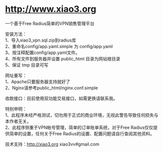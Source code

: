 http://www.xiao3.org
========

一个基于Free Radius简单的VPN销售管理平台

安装方法：<br />
1、导入xiao3_vpn.sql.zip到radius库<br />
2、重命名config/app.yaml.simple 为 config/app.yaml<br />
3、按注释配置config/app.yaml文件。<br />
4、所有文件到服务器并设置 public_html 目录为网站根目录<br />
5、保证 tmp 目录可写<br />

网址重写：<br />
1、Apache只要服务器支持就好了<br />
2、Nginx请参考public_html/nginx.conf.simple<br />

收款接口：目前使用双功能交易接口，如需更换请联系我。<br />

特别申明：<br />
1、此程序未经严格测试，切勿用于正式的商业环境，无视此警告导致任何损失与本作者无关。<br />
2、此程序侧重于VPN帐号管理，简单的订单账单系统，对于Free Radius仅仅提供简单的设置，任何关于Free Radius的设置、配置问题请自行查阅其他资料。<br />

技术支持：http://xiao3.org xiao3vv#gmail.com<br />


